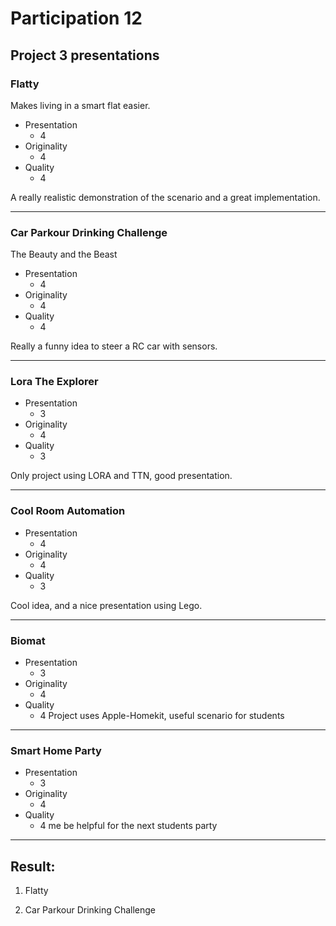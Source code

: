 # Participation 12

## Project 3 presentations

### Flatty
Makes living in a smart flat easier.

- Presentation
    - 4
- Originality
    - 4
- Quality
    - 4

A really realistic demonstration of the scenario and a great implementation.

- --

### Car Parkour Drinking Challenge
The Beauty and the Beast

- Presentation
    - 4
- Originality
    - 4
- Quality
    - 4

Really a funny idea to steer a RC car with sensors.
- --

### Lora The Explorer

- Presentation
    - 3
- Originality
    - 4
- Quality
    - 3

Only project using LORA and TTN, good presentation.
- --

### Cool Room Automation

- Presentation
    - 4
- Originality
    - 4
- Quality
    - 3

Cool idea, and a nice presentation using Lego.
- --

### Biomat

- Presentation
    - 3
- Originality
    - 4
- Quality
    - 4
Project uses Apple-Homekit, useful scenario for students
- --

### Smart Home Party

- Presentation
    - 3
- Originality
    - 4
- Quality
    - 4
me be helpful for the next students party
- --

## Result:

1) Flatty

2) Car Parkour Drinking Challenge
